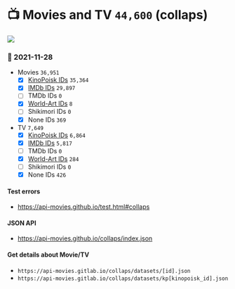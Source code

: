 # :tv: Movies and TV `44,600` (collaps)

<a href="https://API-Movies.github.io"><img src="https://API-Movies.github.io/banner.png?cache"></a>

### :date: 2021-11-28
- Movies `36,951`
  - [x] <a href="https://API-Movies.github.io/collaps/movie_kinopoisk_ids.json">KinoPoisk IDs</a> `35,364`
  - [x] <a href="https://API-Movies.github.io/collaps/movie_imdb_ids.json">IMDb IDs</a> `29,897`
  - [ ] TMDb IDs `0`
  - [x] <a href="https://API-Movies.github.io/collaps/movie_world_art_ids.json">World-Art IDs</a> `8`
  - [ ] Shikimori IDs `0`
  - [x] None IDs `369`
- TV `7,649`
  - [x] <a href="https://API-Movies.github.io/collaps/tv_kinopoisk_ids.json">KinoPoisk IDs</a> `6,864`
  - [x] <a href="https://API-Movies.github.io/collaps/tv_imdb_ids.json">IMDb IDs</a> `5,817`
  - [ ] TMDb IDs `0`
  - [x] <a href="https://API-Movies.github.io/collaps/tv_world_art_ids.json">World-Art IDs</a> `284`
  - [ ] Shikimori IDs `0`
  - [x] None IDs `426`
#### Test errors
- <a href='https://api-movies.github.io/test.html#collaps'>https://api-movies.github.io/test.html#collaps</a>
#### JSON API
- <a href='https://api-movies.github.io/collaps/index.json'>https://api-movies.github.io/collaps/index.json</a>
#### Get details about Movie/TV
- `https://api-movies.gitlab.io/collaps/datasets/[id].json`
- `https://api-movies.gitlab.io/collaps/datasets/kp[kinopoisk_id].json`
